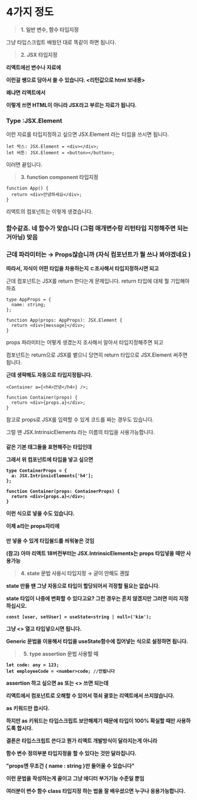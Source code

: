 # 4가지 정도

> **1. 일반 변수, 함수 타입지정**

그냥 타입스크립트 배웠던 대로 똑같이 하면 됩니다.

> **2. JSX 타입지정**

**리액트에선 변수나 자료에 <div></div> 이런걸 쌩으로 담아서 쓸 수 있습니다. <리턴값으로 html 보내죵>**

**왜냐면 리액트에서 <div></div> 이렇게 쓰면 HTML이 아니라 JSX라고 부르는 자료가 됩니다.**

### Type :JSX.Element

이런 자료를 타입지정하고 싶으면 JSX.Element 라는 타입을 쓰시면 됩니다.

```tsx
let 박스: JSX.Element = <div></div>;
let 버튼: JSX.Element = <button></button>;
```

이러면 끝입니다.

> **3. function component 타입지정**

```tsx
function App() {
  return <div>안녕하세요</div>;
}
```

리액트의 컴포넌트는 이렇게 생겼습니다.

### 함수같죠. 네 함수가 맞습니다 (그럼 매개변수랑 리턴타입 지정해주면 되는거아님) 맞음

### 근데 파라미터는 → Props잖습니까 (자식 컴포넌트가 뭘 쓰나 봐야겠네요 )

**따라서, 자식이 어떤 타입을 차용하는지 ㄷ조사해서 타입지정하시면 되고**

근데 컴포넌트는 JSX를 return 한다는게 문제입니다. return 타입에 대체 뭘 기입해야하죠

```tsx
type AppProps = {
  name: string;
};

function App(props: AppProps): JSX.Element {
  return <div>{message}</div>;
}
```

props 파라미터는 어떻게 생겼는지 조사해서 알아서 타입지정해주면 되고

컴포넌트는 return으로 JSX를 뱉으니 당연히 return 타입으로 JSX.Element 써주면 됩니다.

**근데 생략해도 자동으로 타입지정됩니다.**

```tsx
<Container a={<h4>안녕</h4>} />;

function Container(props) {
  return <div>{props.a}</div>;
}
```

참고로 props로 JSX를 입력할 수 있게 코드를 짜는 경우도 있습니다.

그럴 땐 JSX.IntrinsicElements 라는 이름의 타입을 사용가능합니다.

<div> <a> <h4> 같은 기본 태그들을 표현해주는 타입인데

그래서 위 컴포넌트에 타입을 넣고 싶으면

```tsx
type ContainerProps = {
  a: JSX.IntrinsicElements['h4'];
};

function Container(props: ContainerProps) {
  return <div>{props.a}</div>;
}
```

이런 식으로 넣을 수도 있습니다.

이제 a라는 props자리에 <h4>만 넣을 수 있게 타입쉴드를 씌워놓은 것임

(참고) 아마 리액트 18버전부터는 JSX.IntrinsicElements는 props 타입넣을 때만 사용가능

> **4. state 문법 사용시 타입지정 → 굳이 안해도 괜찮**

state 만들 땐 그냥 자동으로 타입이 할당되어서 걱정할 필요는 없습니다.

state 타입이 나중에 변화할 수 있다고요? 그런 경우는 흔치 않겠지만 그러면 미리 지정하십시오.

```tsx
const [user, setUser] = useState<string | null>('kim');
```

그냥 <> 열고 타입넣으시면 됩니다.

Generic 문법을 이용해서 타입을 useState함수에 집어넣는 식으로 설정하면 됩니다.

> 5. type assertion 문법 사용할 때

```tsx
let code: any = 123;
let employeeCode = <number>code; //안됩니다
```

assertion 하고 싶으면 as 또는 <> 쓰면 되는데

리액트에서 컴포넌트로 오해할 수 있어서 꺾쇠 괄호는 리액트에서 쓰지않습니다.

as 키워드만 씁시다.

하지만 as 키워드는 타입스크립트 보안해제기 때문에 타입이 100% 확실할 때만 사용하도록 합시다.

결론은 타입스크립트 쓴다고 뭔가 리액트 개발방식이 달라지는게 아니라

함수 변수 정의부분 타입지정을 할 수 있다는 것만 달라집니다.

"props엔 무조건 { name : string }만 들어올 수 있습니다"

이런 문법을 작성하는게 끝이고 그냥 에디터 부가기능 수준일 뿐임

여러분이 변수 함수 class 타입지정 하는 법을 잘 배우셨으면 누구나 응용가능합니다.
